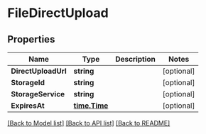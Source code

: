 # FileDirectUpload

## Properties

Name | Type | Description | Notes
------------ | ------------- | ------------- | -------------
**DirectUploadUrl** | **string** |  | [optional] 
**StorageId** | **string** |  | [optional] 
**StorageService** | **string** |  | [optional] 
**ExpiresAt** | [**time.Time**](time.Time.md) |  | [optional] 

[[Back to Model list]](../README.md#documentation-for-models) [[Back to API list]](../README.md#documentation-for-api-endpoints) [[Back to README]](../README.md)


